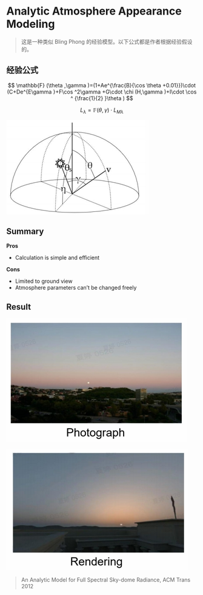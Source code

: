 # Analytic Atmosphere Appearance Modeling

> 这是一种类似 Bling Phong 的经验模型。以下公式都是作者根据经验假设的。   

## 经验公式

$$
\mathbb{F} (\theta ,\gamma )=(1+Ae^{\frac{B}{\cos \theta +0.01}})\cdot (C+De^{E\gamma }+F\cos ^2\gamma +G\cdot \chi (H,\gamma )+I\cdot \cos ^ {\frac{1}{2} }\theta )  
$$

$$
L_\lambda =\mathbb{F} (\theta ,\gamma )\cdot L_{M\lambda} 
$$

![](../assets/06-24-1.png)   

## Summary

**Pros**    
- Calculation is simple and efficient    

**Cons**   
- Limited to ground view   
- Atmosphere parameters can’t be changed freely    

## Result

![](../assets/06-24-2.png)   

![](../assets/06-24-3.png)   

> An Analytic Model for Full Spectral Sky-dome Radiance, ACM Trans 2012    